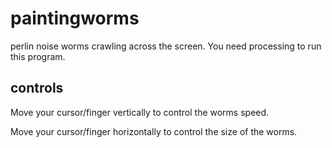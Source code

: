 # paintingworms
perlin noise worms crawling across the screen. You need processing to run this program.

## controls
Move your cursor/finger vertically to control the worms speed.

Move your cursor/finger horizontally to control the size of the worms.



